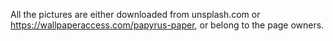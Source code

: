 All the pictures are either downloaded from unsplash.com or https://wallpaperaccess.com/papyrus-paper, 
or belong to the page owners.

